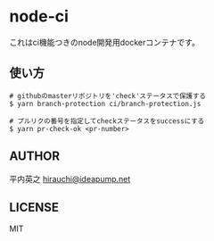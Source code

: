 # node-ci
これはci機能つきのnode開発用dockerコンテナです。

## 使い方
```
# githubのmasterリポジトリを'check'ステータスで保護する
$ yarn branch-protection ci/branch-protection.js

# プルリクの番号を指定してcheckステータスをsuccessにする
$ yarn pr-check-ok <pr-number>
```

## AUTHOR
平内英之 <hirauchi@ideapump.net>

## LICENSE
MIT
